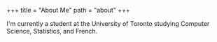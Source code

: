 +++
title = "About Me"
path = "about"
+++

I'm currently a student at the University of Toronto studying Computer Science, Statistics, and French.
